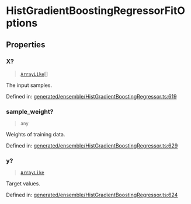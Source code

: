 # HistGradientBoostingRegressorFitOptions

## Properties

### X?

> [`ArrayLike`](../types/ArrayLike.md)[]

The input samples.

Defined in:  [generated/ensemble/HistGradientBoostingRegressor.ts:619](https://github.com/transitive-bullshit/scikit-learn-ts/blob/122b3c0/packages/sklearn/src/generated/ensemble/HistGradientBoostingRegressor.ts#L619)

### sample\_weight?

> `any`

Weights of training data.

Defined in:  [generated/ensemble/HistGradientBoostingRegressor.ts:629](https://github.com/transitive-bullshit/scikit-learn-ts/blob/122b3c0/packages/sklearn/src/generated/ensemble/HistGradientBoostingRegressor.ts#L629)

### y?

> [`ArrayLike`](../types/ArrayLike.md)

Target values.

Defined in:  [generated/ensemble/HistGradientBoostingRegressor.ts:624](https://github.com/transitive-bullshit/scikit-learn-ts/blob/122b3c0/packages/sklearn/src/generated/ensemble/HistGradientBoostingRegressor.ts#L624)
